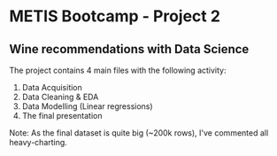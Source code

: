 # METIS Bootcamp - Project 2 

## Wine recommendations with Data Science

The project contains 4 main files with the following activity:

1. Data Acquisition
2. Data Cleaning & EDA
3. Data Modelling (Linear regressions)
4. The final presentation


Note: As the final dataset is quite big (~200k rows), I've commented all heavy-charting.

